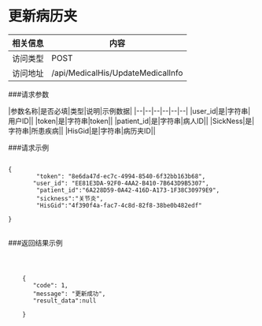 # 更新病历夹
|相关信息|内容|
|--|--|
|访问类型|POST|
|访问地址|/api/MedicalHis/UpdateMedicalInfo|
###请求参数

|参数名称|是否必填|类型|说明|示例数据|
|--|--|--|--|--|--|
|user_id|是|字符串|用户ID||
|token|是|字符串|token||
|patient_id|是|字符串|病人ID||
|SickNess|是|字符串|所患疾病||
|HisGid|是|字符串|病历夹ID||

###请求示例
<pre>
<code>
{
        "token": "8e6da47d-ec7c-4994-8540-6f32bb163b68",
       "user_id": "EE81E3DA-92F0-4AA2-B410-7B643D9B5307",
        "patient_id":"6A228D59-0A42-416D-A173-1F38C30979E9",
        "sickness":"关节炎",
        "HisGid":"4f390f4a-fac7-4c8d-82f8-38be0b482edf"

}
</code>
</pre>


###返回结果示例

<pre>
<code>


    {
       "code": 1,
       "message": "更新成功",
       "result_data":null

    }



</code>
</pre>

